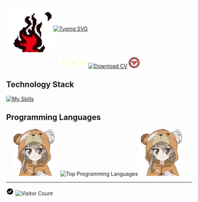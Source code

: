 <!-- https://readme-typing-svg.demolab.com/demo/ -->
<div style="display: flex; align-items: center;">
    <img src="https://github.com/fahadelahikhan/fahadelahikhan/blob/16adf8e2f0e0cc629e1ad6dd9e26ccb31c01cec5/images/gif_firebr.gif" alt="Firebr GIF">
    <a href="https://git.io/typing-svg">
        <img src="https://readme-typing-svg.demolab.com?font=lora&weight=650&size=23&pause=1000&color=FF4C0F&center=false&width=650&height=70&lines=Hi!+I+am+Fahad+Elahi+Khan.;Aspiring+Mechanical+Engineer+%7C+Python+Developer;Thanks+for+visiting.+Have+a+good+day!" alt="Typing SVG">
    </a>
</div>

<div id="profile-views-badge" align="center">

<img src="https://github.com/fahadelahikhan/fahadelahikhan/blob/16adf8e2f0e0cc629e1ad6dd9e26ccb31c01cec5/images/Arrow_1.gif" width="23"> <img src="https://github.com/fahadelahikhan/fahadelahikhan/blob/16adf8e2f0e0cc629e1ad6dd9e26ccb31c01cec5/images/Arrow_1.gif" width="23"> <img src="https://github.com/fahadelahikhan/fahadelahikhan/blob/16adf8e2f0e0cc629e1ad6dd9e26ccb31c01cec5/images/Arrow_1.gif" width="23"> [![Download CV](https://img.shields.io/badge/DOWNLOAD_CV-000000?style=for-the-badge&logo=adobeacrobatreader&logoColor=#d4af37&labelColor=0d0d0d)](https://github.com/fahadelahikhan/fahadelahikhan/blob/f11eb0ce60a3fdbba906691b0ce96fb057ed085b/docs/CV%20coming%20soon.pdf) <img src="https://github.com/fahadelahikhan/fahadelahikhan/blob/1834eacb30e125cfd3e5b101d82ecdc9d347ef55/images/download_cv.svg" width="29">
</div>


## Technology Stack
[![My Skills](https://skillicons.dev/icons?i=py,tensorflow,matlab,latex,c,cpp,fortran,git,notion,html,css,django,flask,bash)](https://skillicons.dev)

## Programming Languages
<div align="center">
    <img src="https://github.com/fahadelahikhan/fahadelahikhan/blob/8c6e8304b6843e6ba34675c783d61d7a6b992a32/images/YesNodCuteAnimeGirl.gif">
<!-- <img height="170em" src="https://github-readme-stats.vercel.app/api?username=fahadelahikhan&theme=midnight-purple&show_icons=true&hide_border=true&count_private=true&ring_color=00ffff&rank_icon=github&number_format=short" alt="GitHub Stats: Fahad Elahi Khan" /> -->
<img height="150em" src="https://github-readme-stats.vercel.app/api/top-langs/?username=fahadelahikhan&&langs_count=10&theme=apprentice&hide_border=true&layout=compact" alt="Top Programming Languages" /> <img src="https://github.com/fahadelahikhan/fahadelahikhan/blob/8c6e8304b6843e6ba34675c783d61d7a6b992a32/images/YesNodCuteAnimeGirl.gif">
</div>

---
<img src="https://github.com/fahadelahikhan/fahadelahikhan/blob/16adf8e2f0e0cc629e1ad6dd9e26ccb31c01cec5/images/verified.gif" alt="Verified Badge" height="21"> ![Visitor Count](https://komarev.com/ghpvc/?username=fahadelahikhan&style=plastic&label=Profile+Views&abbreviated=true&color=red)

<!--
&nbsp; this is used for horizontal spacing
-->
